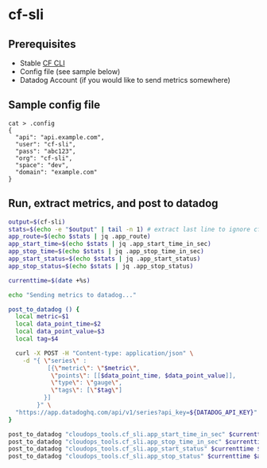 # cf-sli

## Prerequisites
* Stable [CF CLI](https://github.com/cloudfoundry/cli/releases)
* Config file (see sample below)
* Datadog Account (if you would like to send metrics somewhere)

## Sample config file
```
cat > .config
{
  "api": "api.example.com",
  "user": "cf-sli",
  "pass": "abc123",
  "org": "cf-sli",
  "space": "dev",
  "domain": "example.com"
}
```

## Run, extract metrics, and post to datadog
```bash
output=$(cf-sli)
stats=$(echo -e "$output" | tail -n 1) # extract last line to ignore cf cli output
app_route=$(echo $stats | jq .app_route)
app_start_time=$(echo $stats | jq .app_start_time_in_sec)
app_stop_time=$(echo $stats | jq .app_stop_time_in_sec)
app_start_status=$(echo $stats | jq .app_start_status)
app_stop_status=$(echo $stats | jq .app_stop_status)

currenttime=$(date +%s)

echo "Sending metrics to datadog..."

post_to_datadog () {
  local metric=$1
  local data_point_time=$2
  local data_point_value=$3
  local tag=$4

  curl -X POST -H "Content-type: application/json" \
    -d "{ \"series\" :
           [{\"metric\": \"$metric\",
            \"points\": [[$data_point_time, $data_point_value]],
            \"type\": \"gauge\",
            \"tags\": [\"$tag\"]
          }]
        }" \
  "https://app.datadoghq.com/api/v1/series?api_key=${DATADOG_API_KEY}"
}

post_to_datadog "cloudops_tools.cf_sli.app_start_time_in_sec" $currenttime $app_start_time "deployment:${BOSH_DEPLOYMENT_NAME}"
post_to_datadog "cloudops_tools.cf_sli.app_stop_time_in_sec" $currenttime $app_stop_time "deployment:${BOSH_DEPLOYMENT_NAME}"
post_to_datadog "cloudops_tools.cf_sli.app_start_status" $currenttime $app_start_status "deployment:${BOSH_DEPLOYMENT_NAME}"
post_to_datadog "cloudops_tools.cf_sli.app_stop_status" $currenttime $app_stop_status "deployment:${BOSH_DEPLOYMENT_NAME}"
```
